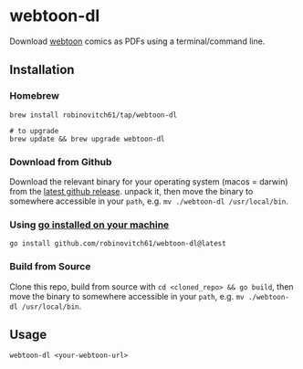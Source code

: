 # webtoon-dl

Download [webtoon](https://www.webtoons.com/en/) comics as PDFs using a terminal/command line.

## Installation

### Homebrew

```shell
brew install robinovitch61/tap/webtoon-dl

# to upgrade
brew update && brew upgrade webtoon-dl
```

### Download from Github

Download the relevant binary for your operating system (macos = darwin) from
the [latest github release](https://github.com/robinovitch61/webtoon-dl/releases). unpack it, then move the binary to
somewhere accessible in your `path`, e.g. `mv ./webtoon-dl /usr/local/bin`.

### Using [go installed on your machine](https://go.dev/doc/install)

```shell
go install github.com/robinovitch61/webtoon-dl@latest
```

### Build from Source

Clone this repo, build from source with `cd <cloned_repo> && go build`, then move the binary to somewhere accessible in
your `path`, e.g. `mv ./webtoon-dl /usr/local/bin`.

## Usage

```shell
webtoon-dl <your-webtoon-url>
```
